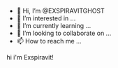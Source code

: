 - 👋 Hi, I’m @EXSPIRAVITGHOST
- 👀 I’m interested in ...
- 🌱 I’m currently learning ...
- 💞️ I’m looking to collaborate on ...
- 📫 How to reach me ...

<!---
EXSPIRAVITGHOST/EXSPIRAVITGHOST is a ✨ special ✨ repository because its `README.md` (this file) appears on your GitHub profile.
You can click the Preview link to take a look at your changes.
--->

<Head> hi i'm Exspiravit! </Head>
